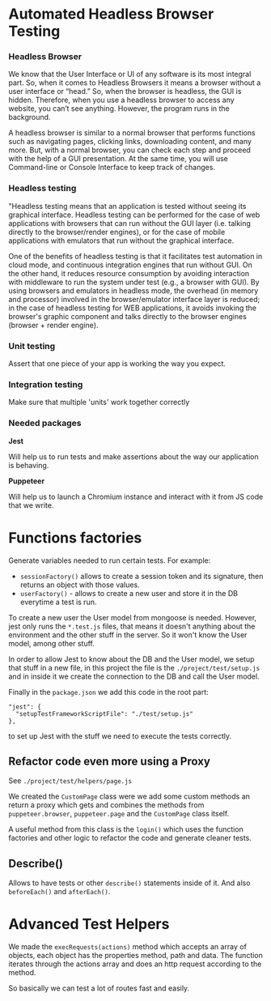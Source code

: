 # Automated Headless Browser Testing

### **Headless Browser**

We know that the User Interface or UI of any software is its most integral part. So, when it comes to Headless Browsers it means a browser without a user interface or “head.” So, when the browser is headless, the GUI is hidden. Therefore, when you use a headless browser to access any website, you can’t see anything. However, the program runs in the background.

A headless browser is similar to a normal browser that performs functions such as navigating pages, clicking links, downloading content, and many more. But, with a normal browser, you can check each step and proceed with the help of a GUI presentation. At the same time, you will use Command-line or Console Interface to keep track of changes.

### **Headless testing**

"Headless testing means that an application is tested without seeing its graphical interface. Headless testing can be performed for the case of web applications with browsers that can run without the GUI layer (i.e. talking directly to the browser/render engines), or for the case of mobile applications with emulators that run without the graphical interface.

One of the benefits of headless testing is that it facilitates test automation in cloud mode, and continuous integration engines that run without GUI. On the other hand, it reduces resource consumption by avoiding interaction with middleware to run the system under test (e.g., a browser with GUI). By using browsers and emulators in headless mode, the overhead (in memory and processor) involved in the browser/emulator interface layer is reduced; in the case of headless testing for WEB applications, it avoids invoking the browser's graphic component and talks directly to the browser engines (browser + render engine).

### **Unit testing**

Assert that one piece of your app is working the way you expect.

### **Integration testing**

Make sure that multiple 'units' work together correctly

### Needed packages

**Jest**

Will help us to run tests and make assertions about the way our application is behaving.

**Puppeteer**

Will help us to launch a Chromium instance and interact with it from JS code that we write.

# Functions factories

Generate variables needed to run certain tests. For example:

- `sessionFactory()` allows to create a session token and its signature, then returns an object with those values.
- `userFactory()` - allows to create a new user and store it in the DB everytime a test is run.

To create a new user the User model from mongoose is needed. However, jest only runs the `*.test.js` files, that means it doesn't anything about the environment and the other stuff in the server. So it won't know the User model, among other stuff.

In order to allow Jest to know about the DB and the User model, we setup that stuff in a new file, in this project the file is the `./project/test/setup.js` and in inside it we create the connection to the DB and call the User model.

Finally in the `package.json` we add this code in the root part:

    "jest": {
      "setupTestFrameworkScriptFile": "./test/setup.js"
    },

to set up Jest with the stuff we need to execute the tests correctly.

## Refactor code even more using a Proxy

See `./project/test/helpers/page.js`

We created the `CustomPage` class were we add some custom methods an return a proxy which gets and combines the methods from `puppeteer.browser`, `puppeteer.page` and the `CustomPage` class itself.

A useful method from this class is the `login()` which uses the function factories and other logic to refactor the code and generate cleaner tests.

## Describe()

Allows to have tests or other `describe()` statements inside of it. And also `beforeEach()` and `afterEach()`.

# Advanced Test Helpers

We made the `execRequests(actions)` method which accepts an array of objects, each object has the properties method, path and data. The function iterates through the actions array and does an http request according to the method.

So basically we can test a lot of routes fast and easily.
